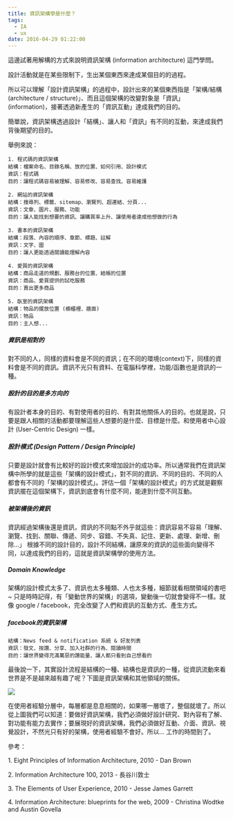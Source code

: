 ```yaml
---
title: 資訊架構學是什麼？
tags:
  - IA
  - ux
date: 2016-04-29 01:22:00
---
```


這邊試著用解構的方式來說明資訊架構 (information architecture) 這門學問。

設計活動就是在某些限制下，生出某個東西來達成某個目的的過程。

所以可以理解「設計資訊架構」的過程中，設計出來的某個東西指是「架構/結構 (architecture / structure)」、而且這個架構的改變對象是「資訊」(information)，接著透過新產生的「資訊互動」達成我們的目的。

簡單說，資訊架構透過設計「結構」、讓人和「資訊」有不同的互動，來達成我們背後期望的目的。

舉例來說：
```
1. 程式碼的資訊架構
結構：檔案命名、目錄名稱、放的位置、如何引用、設計模式
資訊：程式碼
目的：讓程式碼容易被理解、容易修改、容易查找、容易維護

2. 網站的資訊架構
結構：搜尋列、標籤、sitemap、瀏覽列、超連結、分頁...
資訊：文章、圖片、服務、功能
目的：讓人能找到想要的資訊、讓購買率上升、讓使用者達成他想做的行為

3. 書本的資訊架構
結構：段落、內容的順序、章節、標題、註解
資訊：文字、圖
目的：讓人更能透過閱讀能理解內容

4. 愛買的資訊架構
結構：商品走道的規劃、服務台的位置、結帳的位置
資訊：商品、愛買提供的試吃服務
目的：賣出更多商品

5. 臥室的資訊架構
結構：物品的擺放位置 (櫥櫃裡、牆面)
資訊：物品
目的：主人想...
```
##### 資訊是相對的
對不同的人，同樣的資料會是不同的資訊；在不同的環境(context)下，同樣的資料會是不同的資訊。資訊不光只有資料、在電腦科學裡，功能/函數也是資訊的一種。

##### 設計的目的是多方向的
有設計者本身的目的、有對使用者的目的、有對其他關係人的目的。也就是說，只要是跟人相關的活動都要理解這些人想要的是什麼、目標是什麼。和使用者中心設計 (User-Centric Design) 一樣。

##### 設計模式 (Design Pattern / Design Principle)
只要是設計就會有比較好的設計模式來增加設計的成功率。所以通常我們在資訊架構中所學的就是這些「架構的設計模式」，對不同的資訊、不同的目的、不同的人都會有不同的「架構的設計模式」。評估一個「架構的設計模式」的方式就是觀察資訊擺在這個架構下，資訊到底會有什麼不同，能達到什麼不同互動。

##### 被架構後的資訊
資訊經過架構後還是資訊，資訊的不同點不外乎就這些：資訊容易不容易「理解、瀏覽、找到、關聯、傳遞、同步、容錯、不失真、記住、更新、處理、新增、刪除...」 根據不同的設計目的，設計不同結構，讓原來的資訊的這些面向變得不同，以達成我們的目的，這就是資訊架構學的使用方法。

##### Domain Knowledge
架構的設計模式太多了、資訊也太多種類、人也太多種，細節就看相關領域的書吧~ 只是時時記得，有「變動世界的架構」的選項，變動後一切就會變得不一樣。就像 google / facebook，完全改變了人們和資訊的互動方式、產生方式。

##### facebook的資訊架構
```
結構：News feed & notification 系統 & 好友列表
資訊：發文、按讚、分享、加入社群的行為、閱讀時間
目的：讓世界變得充滿萬惡的讚能量、讓人都只看到自己想看的
```
最後說一下，其實設計流程是結構的一種、結構也是資訊的一種，從資訊流動來看世界是不是越來越有趣了呢？下圖是資訊架構和其他領域的關係。

![](https://2.bp.blogspot.com/-i0LfHhueZE0/VyLLxBozfrI/AAAAAAAA4d0/RNN2m0bbHxY1APCUV5Rn-O9d-Th5sV0XwCKgB/s640/IMG_3868.JPG)

在使用者經驗分層中，每層都是息息相關的，如果哪一層壞了，整個就壞了。所以從上圖我們可以知道：要做好資訊架構，我們必須做好設計研究、對內容有了解、對功能有能力去實作；要展現好的資訊架構，我們必須做好互動、介面、資訊、視覺設計，不然光只有好的架構，使用者經驗不會好。所以... 工作的時間到了。

參考：

1\. Eight Principles of Information Architecture, 2010 - Dan Brown

2\. Information Architecture 100, 2013 - 長谷川敦士

3\. The Elements of User Experience, 2010 - Jesse James Garrett

4\. Information Architecture: blueprints for the web, 2009 - Christina Wodtke and Austin Govella
